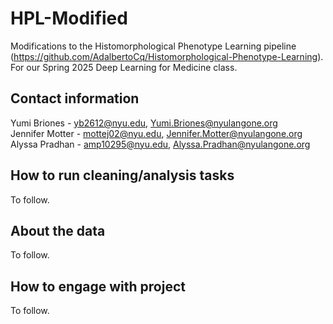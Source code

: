 # HPL-Modified

Modifications to the Histomorphological Phenotype Learning pipeline (https://github.com/AdalbertoCq/Histomorphological-Phenotype-Learning). For our Spring 2025 Deep Learning for Medicine class.

## Contact information
Yumi Briones - yb2612@nyu.edu, Yumi.Briones@nyulangone.org  
Jennifer Motter - mottej02@nyu.edu, Jennifer.Motter@nyulangone.org  
Alyssa Pradhan - amp10295@nyu.edu, Alyssa.Pradhan@nyulangone.org  

## How to run cleaning/analysis tasks
To follow.

## About the data
To follow.

## How to engage with project
To follow.
